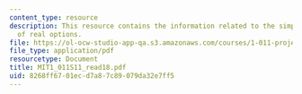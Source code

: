 ```yaml
---
content_type: resource
description: This resource contains the information related to the simple illustrations
  of real options.
file: https://ol-ocw-studio-app-qa.s3.amazonaws.com/courses/1-011-project-evaluation-spring-2011/8268ff6701ecd7a87c89079da32e7ff5_MIT1_011S11_read18.pdf
file_type: application/pdf
resourcetype: Document
title: MIT1_011S11_read18.pdf
uid: 8268ff67-01ec-d7a8-7c89-079da32e7ff5
---
```


